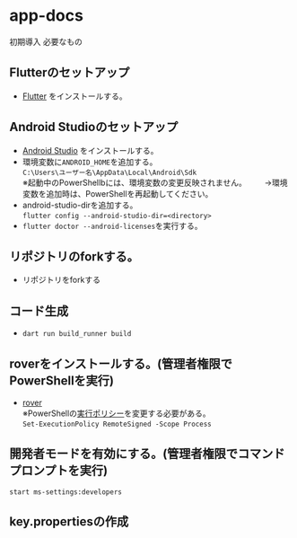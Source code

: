 # app-docs
初期導入
必要なもの

## Flutterのセットアップ
- [Flutter](https://docs.flutter.dev/get-started/install/windows) をインストールする。
  
## Android Studioのセットアップ
- [Android Studio](https://docs.flutter.dev/get-started/install/windows#android-setup) をインストールする。
- 環境変数に`ANDROID_HOME`を追加する。  
`C:\Users\ユーザー名\AppData\Local\Android\Sdk`  
  ※起動中のPowerShellbには、環境変数の変更反映されません。
　　→環境変数を追加時は、PowerShellを再起動してください。
- android-studio-dirを追加する。  
 `flutter config --android-studio-dir=<directory>`
- `flutter doctor --android-licenses`を実行する。

## リポジトリのforkする。
- リポジトリをforkする
## コード生成
- `dart run build_runner build`
## roverをインストールする。(管理者権限でPowerShellを実行)
- [rover](https://www.apollographql.com/docs/rover/getting-started/#windows-powershell-installer)  
※PowerShellの[実行ポリシー](https://learn.microsoft.com/ja-jp/powershell/module/microsoft.powershell.core/about/about_execution_policies)を変更する必要がある。  
  `Set-ExecutionPolicy RemoteSigned -Scope Process`
## 開発者モードを有効にする。(管理者権限でコマンドプロンプトを実行)  
`start ms-settings:developers`

## key.propertiesの作成
